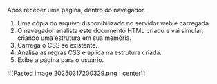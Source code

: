 Após receber uma página, dentro do navegador.

1.  Uma cópia do arquivo disponibilizado no servidor web é carregada. 
2.  O navegador analista este documento HTML criado e vai simular, criando uma estrutura em sua memória.
3.  Carrega o CSS se existente.
4.  Analisa as regras CSS e aplica na estrutura criada.
5.  Exibe a página para o usuário.

![[Pasted image 20250317200329.png | center]]